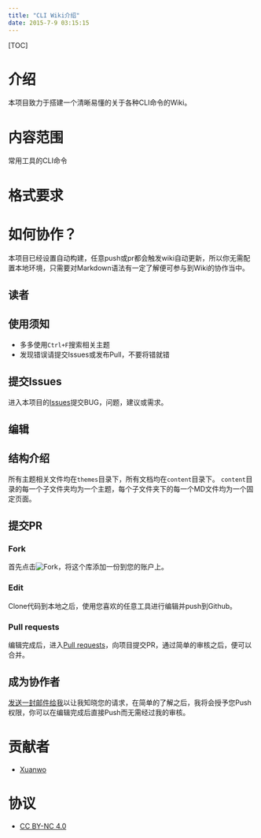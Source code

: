 ```yaml
---
title: "CLI Wiki介绍"
date: 2015-7-9 03:15:15
---
```

[TOC]
# 介绍
本项目致力于搭建一个清晰易懂的关于各种CLI命令的Wiki。

# 内容范围
常用工具的CLI命令

# 格式要求

# 如何协作？
本项目已经设置自动构建，任意push或pr都会触发wiki自动更新，所以你无需配置本地环境，只需要对Markdown语法有一定了解便可参与到Wiki的协作当中。

## **读者**
## 使用须知
- 多多使用`Ctrl+F`搜索相关主题
- 发现错误请提交Issues或发布Pull，不要将错就错

## 提交Issues
进入本项目的[Issues](https://github.com/Xuanwo/CLIWiki/issues)提交BUG，问题，建议或需求。

## **编辑**
## 结构介绍
所有主题相关文件均在`themes`目录下，所有文档均在`content`目录下。
`content`目录的每一个子文件夹均为一个主题，每个子文件夹下的每一个MD文件均为一个固定页面。
## 提交PR
### Fork
首先点击![Fork](http://7xk8bq.com1.z0.glb.clouddn.com/fork-to-my-account.png)，将这个库添加一份到您的账户上。
### Edit
Clone代码到本地之后，使用您喜欢的任意工具进行编辑并push到Github。
### Pull requests
编辑完成后，进入[Pull requests](https://github.com/Xuanwo/CLIWiki/pulls)，向项目提交PR，通过简单的审核之后，便可以合并。
## 成为协作者
[发送一封邮件给我](mailto:xuanwo.cn@gmail.com)以让我知晓您的请求，在简单的了解之后，我将会授予您Push权限，你可以在编辑完成后直接Push而无需经过我的审核。

# 贡献者
- [Xuanwo](http://xuanwo.org/)

# 协议
- [CC BY-NC 4.0](http://creativecommons.org/licenses/by-nc/4.0/)